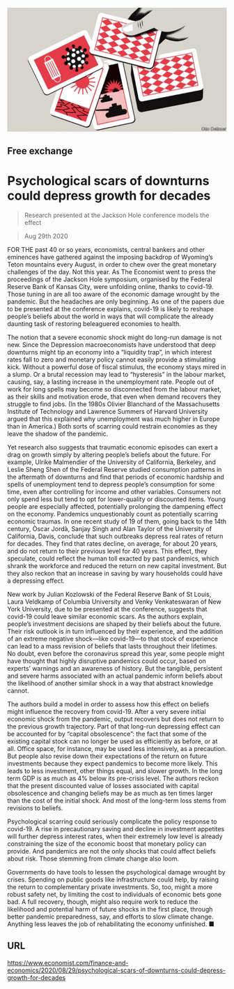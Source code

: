 ![](./images/20200829_FND000_0.jpg)

## Free exchange

# Psychological scars of downturns could depress growth for decades

> Research presented at the Jackson Hole conference models the effect

> Aug 29th 2020

FOR THE past 40 or so years, economists, central bankers and other eminences have gathered against the imposing backdrop of Wyoming’s Teton mountains every August, in order to chew over the great monetary challenges of the day. Not this year. As The Economist went to press the proceedings of the Jackson Hole symposium, organised by the Federal Reserve Bank of Kansas City, were unfolding online, thanks to covid-19. Those tuning in are all too aware of the economic damage wrought by the pandemic. But the headaches are only beginning. As one of the papers due to be presented at the conference explains, covid-19 is likely to reshape people’s beliefs about the world in ways that will complicate the already daunting task of restoring beleaguered economies to health.

The notion that a severe economic shock might do long-run damage is not new. Since the Depression macroeconomists have understood that deep downturns might tip an economy into a “liquidity trap”, in which interest rates fall to zero and monetary policy cannot easily provide a stimulating kick. Without a powerful dose of fiscal stimulus, the economy stays mired in a slump. Or a brutal recession may lead to “hysteresis” in the labour market, causing, say, a lasting increase in the unemployment rate. People out of work for long spells may become so disconnected from the labour market, as their skills and motivation erode, that even when demand recovers they struggle to find jobs. (In the 1980s Olivier Blanchard of the Massachusetts Institute of Technology and Lawrence Summers of Harvard University argued that this explained why unemployment was much higher in Europe than in America.) Both sorts of scarring could restrain economies as they leave the shadow of the pandemic.

Yet research also suggests that traumatic economic episodes can exert a drag on growth simply by altering people’s beliefs about the future. For example, Ulrike Malmendier of the University of California, Berkeley, and Leslie Sheng Shen of the Federal Reserve studied consumption patterns in the aftermath of downturns and find that periods of economic hardship and spells of unemployment tend to depress people’s consumption for some time, even after controlling for income and other variables. Consumers not only spend less but tend to opt for lower-quality or discounted items. Young people are especially affected, potentially prolonging the dampening effect on the economy. Pandemics unquestionably count as potentially scarring economic traumas. In one recent study of 19 of them, going back to the 14th century, Òscar Jordà, Sanjay Singh and Alan Taylor of the University of California, Davis, conclude that such outbreaks depress real rates of return for decades. They find that rates decline, on average, for about 20 years, and do not return to their previous level for 40 years. This effect, they speculate, could reflect the human toll exacted by past pandemics, which shrank the workforce and reduced the return on new capital investment. But they also reckon that an increase in saving by wary households could have a depressing effect.

New work by Julian Kozlowski of the Federal Reserve Bank of St Louis, Laura Veldkamp of Columbia University and Venky Venkateswaran of New York University, due to be presented at the conference, suggests that covid-19 could leave similar economic scars. As the authors explain, people’s investment decisions are shaped by their beliefs about the future. Their risk outlook is in turn influenced by their experience, and the addition of an extreme negative shock—like covid-19—to that stock of experience can lead to a mass revision of beliefs that lasts throughout their lifetimes. No doubt, even before the coronavirus spread this year, some people might have thought that highly disruptive pandemics could occur, based on experts’ warnings and an awareness of history. But the tangible, persistent and severe harms associated with an actual pandemic inform beliefs about the likelihood of another similar shock in a way that abstract knowledge cannot.

The authors build a model in order to assess how this effect on beliefs might influence the recovery from covid-19. After a very severe initial economic shock from the pandemic, output recovers but does not return to the previous growth trajectory. Part of that long-run depressing effect can be accounted for by “capital obsolescence”: the fact that some of the existing capital stock can no longer be used as efficiently as before, or at all. Office space, for instance, may be used less intensively, as a precaution. But people also revise down their expectations of the return on future investments because they expect pandemics to become more likely. This leads to less investment, other things equal, and slower growth. In the long term GDP is as much as 4% below its pre-crisis level. The authors reckon that the present discounted value of losses associated with capital obsolescence and changing beliefs may be as much as ten times larger than the cost of the initial shock. And most of the long-term loss stems from revisions to beliefs.

Psychological scarring could seriously complicate the policy response to covid-19. A rise in precautionary saving and decline in investment appetites will further depress interest rates, when their extremely low level is already constraining the size of the economic boost that monetary policy can provide. And pandemics are not the only shocks that could affect beliefs about risk. Those stemming from climate change also loom.

Governments do have tools to lessen the psychological damage wrought by crises. Spending on public goods like infrastructure could help, by raising the return to complementary private investments. So, too, might a more robust safety net, by limiting the cost to individuals of economic bets gone bad. A full recovery, though, might also require work to reduce the likelihood and potential harm of future shocks in the first place, through better pandemic preparedness, say, and efforts to slow climate change. Anything less leaves the job of rehabilitating the economy unfinished. ■

## URL

https://www.economist.com/finance-and-economics/2020/08/29/psychological-scars-of-downturns-could-depress-growth-for-decades
